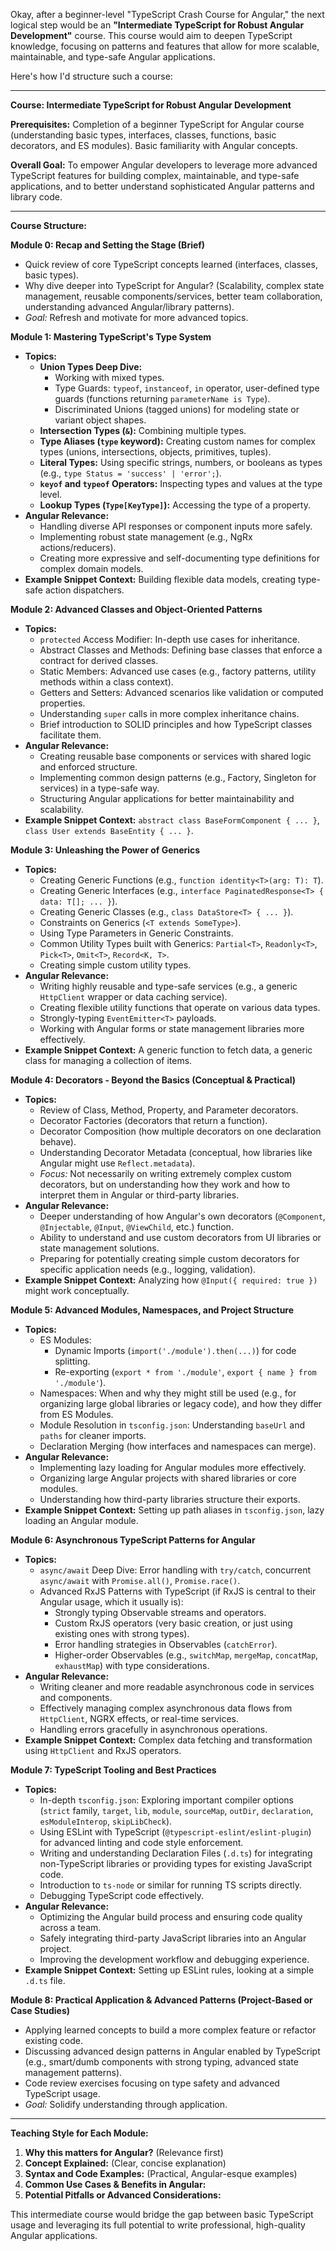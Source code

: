 Okay, after a beginner-level "TypeScript Crash Course for Angular," the next logical step would be an **"Intermediate TypeScript for Robust Angular Development"** course. This course would aim to deepen TypeScript knowledge, focusing on patterns and features that allow for more scalable, maintainable, and type-safe Angular applications.

Here's how I'd structure such a course:

---

**Course: Intermediate TypeScript for Robust Angular Development**

**Prerequisites:** Completion of a beginner TypeScript for Angular course (understanding basic types, interfaces, classes, functions, basic decorators, and ES modules). Basic familiarity with Angular concepts.

**Overall Goal:** To empower Angular developers to leverage more advanced TypeScript features for building complex, maintainable, and type-safe applications, and to better understand sophisticated Angular patterns and library code.

---

**Course Structure:**

**Module 0: Recap and Setting the Stage (Brief)**

- Quick review of core TypeScript concepts learned (interfaces, classes, basic types).
- Why dive deeper into TypeScript for Angular? (Scalability, complex state management, reusable components/services, better team collaboration, understanding advanced Angular/library patterns).
- _Goal:_ Refresh and motivate for more advanced topics.

**Module 1: Mastering TypeScript's Type System**

- **Topics:**
    - **Union Types Deep Dive:**
        - Working with mixed types.
        - Type Guards: `typeof`, `instanceof`, `in` operator, user-defined type guards (functions returning `parameterName is Type`).
        - Discriminated Unions (tagged unions) for modeling state or variant object shapes.
    - **Intersection Types (`&`):** Combining multiple types.
    - **Type Aliases (`type` keyword):** Creating custom names for complex types (unions, intersections, objects, primitives, tuples).
    - **Literal Types:** Using specific strings, numbers, or booleans as types (e.g., `type Status = 'success' | 'error';`).
    - **`keyof` and `typeof` Operators:** Inspecting types and values at the type level.
    - **Lookup Types (`Type[KeyType]`):** Accessing the type of a property.
- **Angular Relevance:**
    - Handling diverse API responses or component inputs more safely.
    - Implementing robust state management (e.g., NgRx actions/reducers).
    - Creating more expressive and self-documenting type definitions for complex domain models.
- **Example Snippet Context:** Building flexible data models, creating type-safe action dispatchers.

**Module 2: Advanced Classes and Object-Oriented Patterns**

- **Topics:**
    - `protected` Access Modifier: In-depth use cases for inheritance.
    - Abstract Classes and Methods: Defining base classes that enforce a contract for derived classes.
    - Static Members: Advanced use cases (e.g., factory patterns, utility methods within a class context).
    - Getters and Setters: Advanced scenarios like validation or computed properties.
    - Understanding `super` calls in more complex inheritance chains.
    - Brief introduction to SOLID principles and how TypeScript classes facilitate them.
- **Angular Relevance:**
    - Creating reusable base components or services with shared logic and enforced structure.
    - Implementing common design patterns (e.g., Factory, Singleton for services) in a type-safe way.
    - Structuring Angular applications for better maintainability and scalability.
- **Example Snippet Context:** `abstract class BaseFormComponent { ... }`, `class User extends BaseEntity { ... }`.

**Module 3: Unleashing the Power of Generics**

- **Topics:**
    - Creating Generic Functions (e.g., `function identity<T>(arg: T): T`).
    - Creating Generic Interfaces (e.g., `interface PaginatedResponse<T> { data: T[]; ... }`).
    - Creating Generic Classes (e.g., `class DataStore<T> { ... }`).
    - Constraints on Generics (`<T extends SomeType>`).
    - Using Type Parameters in Generic Constraints.
    - Common Utility Types built with Generics: `Partial<T>`, `Readonly<T>`, `Pick<T>`, `Omit<T>`, `Record<K, T>`.
    - Creating simple custom utility types.
- **Angular Relevance:**
    - Writing highly reusable and type-safe services (e.g., a generic `HttpClient` wrapper or data caching service).
    - Creating flexible utility functions that operate on various data types.
    - Strongly-typing `EventEmitter<T>` payloads.
    - Working with Angular forms or state management libraries more effectively.
- **Example Snippet Context:** A generic function to fetch data, a generic class for managing a collection of items.

**Module 4: Decorators - Beyond the Basics (Conceptual & Practical)**

- **Topics:**
    - Review of Class, Method, Property, and Parameter decorators.
    - Decorator Factories (decorators that return a function).
    - Decorator Composition (how multiple decorators on one declaration behave).
    - Understanding Decorator Metadata (conceptual, how libraries like Angular might use `Reflect.metadata`).
    - _Focus:_ Not necessarily on writing extremely complex custom decorators, but on understanding how they work and how to interpret them in Angular or third-party libraries.
- **Angular Relevance:**
    - Deeper understanding of how Angular's own decorators (`@Component`, `@Injectable`, `@Input`, `@ViewChild`, etc.) function.
    - Ability to understand and use custom decorators from UI libraries or state management solutions.
    - Preparing for potentially creating simple custom decorators for specific application needs (e.g., logging, validation).
- **Example Snippet Context:** Analyzing how `@Input({ required: true })` might work conceptually.

**Module 5: Advanced Modules, Namespaces, and Project Structure**

- **Topics:**
    - ES Modules:
        - Dynamic Imports (`import('./module').then(...)`) for code splitting.
        - Re-exporting (`export * from './module'`, `export { name } from './module'`).
    - Namespaces: When and why they might still be used (e.g., for organizing large global libraries or legacy code), and how they differ from ES Modules.
    - Module Resolution in `tsconfig.json`: Understanding `baseUrl` and `paths` for cleaner imports.
    - Declaration Merging (how interfaces and namespaces can merge).
- **Angular Relevance:**
    - Implementing lazy loading for Angular modules more effectively.
    - Organizing large Angular projects with shared libraries or core modules.
    - Understanding how third-party libraries structure their exports.
- **Example Snippet Context:** Setting up path aliases in `tsconfig.json`, lazy loading an Angular module.

**Module 6: Asynchronous TypeScript Patterns for Angular**

- **Topics:**
    - `async/await` Deep Dive: Error handling with `try/catch`, concurrent `async/await` with `Promise.all()`, `Promise.race()`.
    - Advanced RxJS Patterns with TypeScript (if RxJS is central to their Angular usage, which it usually is):
        - Strongly typing Observable streams and operators.
        - Custom RxJS operators (very basic creation, or just using existing ones with strong types).
        - Error handling strategies in Observables (`catchError`).
        - Higher-order Observables (e.g., `switchMap`, `mergeMap`, `concatMap`, `exhaustMap`) with type considerations.
- **Angular Relevance:**
    - Writing cleaner and more readable asynchronous code in services and components.
    - Effectively managing complex asynchronous data flows from `HttpClient`, NGRX effects, or real-time services.
    - Handling errors gracefully in asynchronous operations.
- **Example Snippet Context:** Complex data fetching and transformation using `HttpClient` and RxJS operators.

**Module 7: TypeScript Tooling and Best Practices**

- **Topics:**
    - In-depth `tsconfig.json`: Exploring important compiler options (`strict` family, `target`, `lib`, `module`, `sourceMap`, `outDir`, `declaration`, `esModuleInterop`, `skipLibCheck`).
    - Using ESLint with TypeScript (`@typescript-eslint/eslint-plugin`) for advanced linting and code style enforcement.
    - Writing and understanding Declaration Files (`.d.ts`) for integrating non-TypeScript libraries or providing types for existing JavaScript code.
    - Introduction to `ts-node` or similar for running TS scripts directly.
    - Debugging TypeScript code effectively.
- **Angular Relevance:**
    - Optimizing the Angular build process and ensuring code quality across a team.
    - Safely integrating third-party JavaScript libraries into an Angular project.
    - Improving the development workflow and debugging experience.
- **Example Snippet Context:** Setting up ESLint rules, looking at a simple `.d.ts` file.

**Module 8: Practical Application & Advanced Patterns (Project-Based or Case Studies)**

- Applying learned concepts to build a more complex feature or refactor existing code.
- Discussing advanced design patterns in Angular enabled by TypeScript (e.g., smart/dumb components with strong typing, advanced state management patterns).
- Code review exercises focusing on type safety and advanced TypeScript usage.
- _Goal:_ Solidify understanding through application.

---

**Teaching Style for Each Module:**

1. **Why this matters for Angular?** (Relevance first)
2. **Concept Explained:** (Clear, concise explanation)
3. **Syntax and Code Examples:** (Practical, Angular-esque examples)
4. **Common Use Cases & Benefits in Angular:**
5. **Potential Pitfalls or Advanced Considerations:**

This intermediate course would bridge the gap between basic TypeScript usage and leveraging its full potential to write professional, high-quality Angular applications.